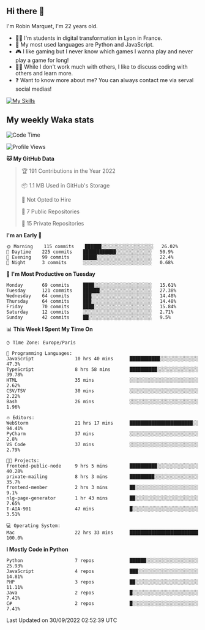 ## Hi there 👋

I'm Robin Marquet, I'm 22 years old.

- 👨‍💻 I'm students in digital transformation in Lyon in France.
- 🌱 My most used languages are Python and JavaScript.
- 🎮 I like gaming but I never know which games I wanna play and never play a game for long!
- 👯‍♀️ While I don't work much with others, I like to discuss coding with others and learn more.
- ❓ Want to know more about me? You can always contact me via serval social medias!

[![My Skills](https://skillicons.dev/icons?i=js,html,css,docker,express,figma,firebase,graphql,mongodb,mysql,nodejs,py,react,ts,vue)](https://skillicons.dev)

## My weekly Waka stats

<!--START_SECTION:waka-->
![Code Time](http://img.shields.io/badge/Code%20Time-2%2C257%20hrs%2012%20mins-blue)

![Profile Views](http://img.shields.io/badge/Profile%20Views-0-blue)

**🐱 My GitHub Data** 

> 🏆 191 Contributions in the Year 2022
 > 
> 📦 1.1 MB Used in GitHub's Storage 
 > 
> 🚫 Not Opted to Hire
 > 
> 📜 7 Public Repositories 
 > 
> 🔑 15 Private Repositories  
 > 
**I'm an Early 🐤** 

```text
🌞 Morning    115 commits    ██████░░░░░░░░░░░░░░░░░░░   26.02% 
🌆 Daytime    225 commits    ████████████░░░░░░░░░░░░░   50.9% 
🌃 Evening    99 commits     █████░░░░░░░░░░░░░░░░░░░░   22.4% 
🌙 Night      3 commits      ░░░░░░░░░░░░░░░░░░░░░░░░░   0.68%

```
📅 **I'm Most Productive on Tuesday** 

```text
Monday       69 commits     ████░░░░░░░░░░░░░░░░░░░░░   15.61% 
Tuesday      121 commits    ██████░░░░░░░░░░░░░░░░░░░   27.38% 
Wednesday    64 commits     ███░░░░░░░░░░░░░░░░░░░░░░   14.48% 
Thursday     64 commits     ███░░░░░░░░░░░░░░░░░░░░░░   14.48% 
Friday       70 commits     ████░░░░░░░░░░░░░░░░░░░░░   15.84% 
Saturday     12 commits     ░░░░░░░░░░░░░░░░░░░░░░░░░   2.71% 
Sunday       42 commits     ██░░░░░░░░░░░░░░░░░░░░░░░   9.5%

```


📊 **This Week I Spent My Time On** 

```text
⌚︎ Time Zone: Europe/Paris

💬 Programming Languages: 
JavaScript               10 hrs 40 mins      ███████████░░░░░░░░░░░░░░   47.3% 
TypeScript               8 hrs 58 mins       ██████████░░░░░░░░░░░░░░░   39.78% 
HTML                     35 mins             ░░░░░░░░░░░░░░░░░░░░░░░░░   2.62% 
CSV/TSV                  30 mins             ░░░░░░░░░░░░░░░░░░░░░░░░░   2.22% 
Bash                     26 mins             ░░░░░░░░░░░░░░░░░░░░░░░░░   1.96%

🔥 Editors: 
WebStorm                 21 hrs 17 mins      ███████████████████████░░   94.41% 
PyCharm                  37 mins             ░░░░░░░░░░░░░░░░░░░░░░░░░   2.8% 
VS Code                  37 mins             ░░░░░░░░░░░░░░░░░░░░░░░░░   2.79%

🐱‍💻 Projects: 
frontend-public-node     9 hrs 5 mins        ██████████░░░░░░░░░░░░░░░   40.28% 
private-mailing          8 hrs 3 mins        █████████░░░░░░░░░░░░░░░░   35.7% 
frontend-member          2 hrs 3 mins        ██░░░░░░░░░░░░░░░░░░░░░░░   9.1% 
nlg-page-generator       1 hr 43 mins        ██░░░░░░░░░░░░░░░░░░░░░░░   7.65% 
T-AIA-901                47 mins             █░░░░░░░░░░░░░░░░░░░░░░░░   3.51%

💻 Operating System: 
Mac                      22 hrs 33 mins      █████████████████████████   100.0%

```

**I Mostly Code in Python** 

```text
Python                   7 repos             ██████░░░░░░░░░░░░░░░░░░░   25.93% 
JavaScript               4 repos             ███░░░░░░░░░░░░░░░░░░░░░░   14.81% 
PHP                      3 repos             ██░░░░░░░░░░░░░░░░░░░░░░░   11.11% 
Java                     2 repos             █░░░░░░░░░░░░░░░░░░░░░░░░   7.41% 
C#                       2 repos             █░░░░░░░░░░░░░░░░░░░░░░░░   7.41%

```



 Last Updated on 30/09/2022 02:52:39 UTC
<!--END_SECTION:waka-->
